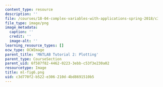 ```yaml
---
content_type: resource
description: ''
file: /courses/18-04-complex-variables-with-applications-spring-2018/c3d770f2b522e306210d4bd8691510b5_ml-fig6.png
file_type: image/png
image_metadata:
  caption: ''
  credit: ''
  image-alt: ''
learning_resource_types: []
ocw_type: OCWImage
parent_title: 'MATLAB Tutorial 2: Plotting'
parent_type: CourseSection
parent_uid: 6f587f82-4462-0223-3ebb-c53f3e230a02
resourcetype: Image
title: ml-fig6.png
uid: c3d770f2-b522-e306-210d-4bd8691510b5
---
```

